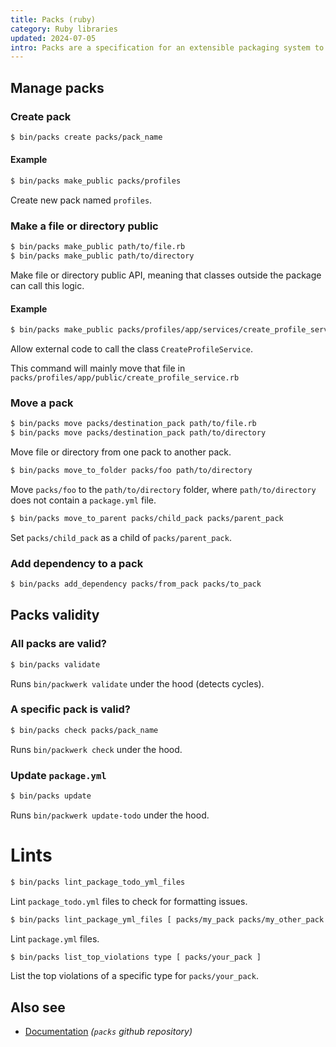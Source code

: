 ```yaml
---
title: Packs (ruby)
category: Ruby libraries
updated: 2024-07-05
intro: Packs are a specification for an extensible packaging system to help modularize Ruby applications.
---
```


Manage packs
------------

### Create pack

```bash
$ bin/packs create packs/pack_name
```

#### Example

```bash
$ bin/packs make_public packs/profiles
```

Create new pack named `profiles`.

### Make a file or directory public

```bash
$ bin/packs make_public path/to/file.rb
$ bin/packs make_public path/to/directory
```

Make file or directory public API, meaning that classes outside the package can call this logic.

#### Example

```bash
$ bin/packs make_public packs/profiles/app/services/create_profile_service.rb
```

Allow external code to call the class `CreateProfileService`.

This command will mainly move that file in `packs/profiles/app/public/create_profile_service.rb`

### Move a pack

```bash
$ bin/packs move packs/destination_pack path/to/file.rb
$ bin/packs move packs/destination_pack path/to/directory
```

Move file or directory from one pack to another pack.

```bash
$ bin/packs move_to_folder packs/foo path/to/directory
```

Move `packs/foo` to the `path/to/directory` folder, where `path/to/directory` does not contain a `package.yml` file.

```bash
$ bin/packs move_to_parent packs/child_pack packs/parent_pack
```

Set `packs/child_pack` as a child of `packs/parent_pack`.

### Add dependency to a pack

```bash
$ bin/packs add_dependency packs/from_pack packs/to_pack
```

Packs validity
--------------

### All packs are valid?

```bash
$ bin/packs validate
```

Runs `bin/packwerk validate` under the hood (detects cycles).

### A specific pack is valid?

```bash
$ bin/packs check packs/pack_name
```

Runs `bin/packwerk check` under the hood.

### Update `package.yml`

```bash
$ bin/packs update
```

Runs `bin/packwerk update-todo` under the hood.

# Lints

```bash
$ bin/packs lint_package_todo_yml_files
```

Lint `package_todo.yml` files to check for formatting issues.

```bash
$ bin/packs lint_package_yml_files [ packs/my_pack packs/my_other_pack ]
```

Lint `package.yml` files.

```bash
$ bin/packs list_top_violations type [ packs/your_pack ]
```

List the top violations of a specific type for `packs/your_pack`.

Also see
--------

 * [Documentation](https://github.com/rubyatscale/packs) _(`packs` github repository)_
